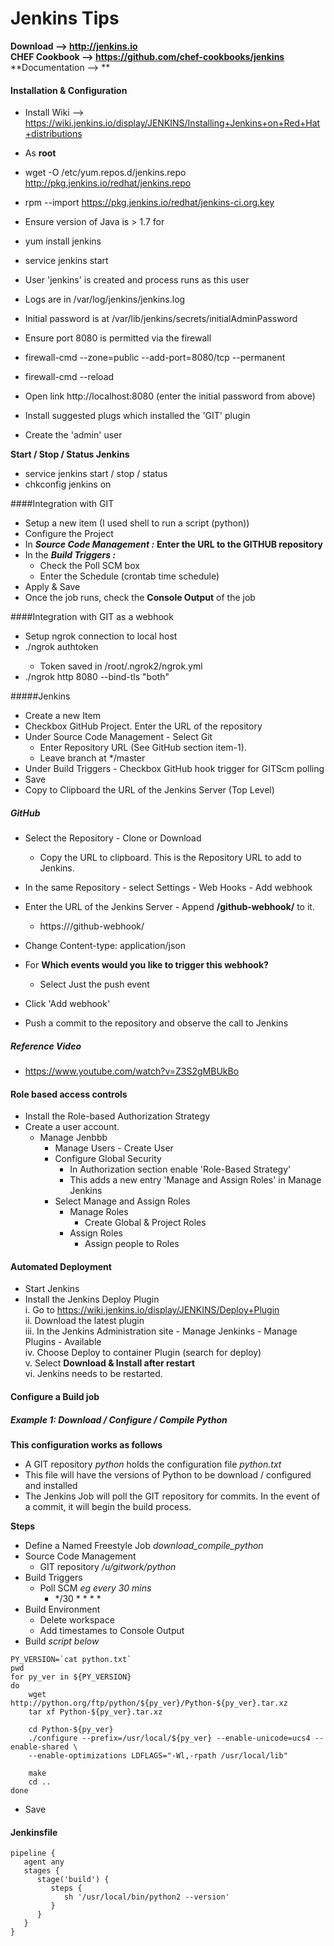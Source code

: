 # Jenkins Tips

**Download --> http://jenkins.io**  
**CHEF Cookbook --> https://github.com/chef-cookbooks/jenkins**
**Documentation --> **  

#### Installation & Configuration
* Install Wiki --> https://wiki.jenkins.io/display/JENKINS/Installing+Jenkins+on+Red+Hat+distributions
* As **root**
* wget -O /etc/yum.repos.d/jenkins.repo http://pkg.jenkins.io/redhat/jenkins.repo
* rpm --import https://pkg.jenkins.io/redhat/jenkins-ci.org.key
* Ensure version of Java is > 1.7 for 
* yum install jenkins
* service jenkins start
* User 'jenkins' is created and process runs as this user
* Logs are in /var/log/jenkins/jenkins.log
* Initial password is at /var/lib/jenkins/secrets/initialAdminPassword

* Ensure port 8080 is permitted via the firewall
* firewall-cmd --zone=public --add-port=8080/tcp --permanent
* firewall-cmd --reload

* Open link http://localhost:8080 (enter the initial password from above)
* Install suggested plugs which installed the 'GIT' plugin
* Create the 'admin' user


**Start / Stop / Status Jenkins**
* service jenkins start / stop / status
* chkconfig jenkins on

####Integration with GIT
* Setup a new item (I used shell to run a script (python))
* Configure the Project
* In **_Source Code Management :_** **Enter the URL to the GITHUB repository**
* In the **_Build Triggers :_**   
    * Check the Poll SCM box
    * Enter the Schedule (crontab time schedule)  
* Apply & Save
* Once the job runs, check the **Console Output** of the job  

####Integration with GIT as a webhook
* Setup ngrok connection to local host
* ./ngrok authtoken <token>
    * Token saved in /root/.ngrok2/ngrok.yml
* ./ngrok http 8080 --bind-tls "both"

#####Jenkins
* Create a new Item
* Checkbox GitHub Project. Enter the URL of the repository
* Under Source Code Management - Select Git
    * Enter Repository URL (See GitHub section item-1). 
    * Leave branch at */master
* Under Build Triggers - Checkbox GitHub hook trigger for GITScm polling
* Save
* Copy to Clipboard the URL of the Jenkins Server (Top Level)

##### GitHub
* Select the Repository - Clone or Download
    * Copy the URL to clipboard. This is the Repository URL to add to Jenkins.
* In the same Repository - select Settings - Web Hooks - Add webhook
* Enter the URL of the Jenkins Server - Append **/github-webhook/** to it.
    * https://<jenkins-server>/github-webhook/ 
* Change Content-type: application/json
* For **Which events would you like to trigger this webhook?**
    * Select Just the push event
* Click 'Add webhook'

* Push a commit to the repository and observe the call to Jenkins

##### Reference Video
* https://www.youtube.com/watch?v=Z3S2gMBUkBo

#### Role based access controls
* Install the Role-based Authorization Strategy
* Create a user account.
    - Manage Jenbbb
        - Manage Users - Create User
        - Configure Global Security
            - In Authorization section enable 'Role-Based Strategy'
            - This adds a new entry 'Manage and Assign Roles' in Manage Jenkins
        - Select Manage and Assign Roles
            - Manage Roles
                - Create Global & Project Roles
            - Assign Roles 
                - Assign people to Roles 

#### Automated Deployment
* Start Jenkins
* Install the Jenkins Deploy Plugin  
    i. Go to https://wiki.jenkins.io/display/JENKINS/Deploy+Plugin  
    ii. Download the latest plugin  
    iii. In the Jenkins Administration site - Manage Jenkinks - Manage Plugins - Available  
    iv. Choose Deploy to container Plugin (search for deploy)  
    v. Select **Download & Install after restart**  
     vi. Jenkins needs to be restarted.
     
#### Configure a Build job

##### Example 1: Download / Configure / Compile Python

**This configuration works as follows**
 * A GIT repository _python_ holds the configuration file _python.txt_
 * This file will have the versions of Python to be download / configured \
   and installed
 * The Jenkins Job will poll the GIT repository for commits. In the event of
   a commit, it will begin the build process.
   
 **Steps** 
 * Define a Named Freestyle Job _download_compile_python_
 * Source Code Management
    * GIT repository _/u/gitwork/python_
 * Build Triggers
    * Poll SCM _eg every 30 mins_
        * */30 * * * *
 * Build Environment
    * Delete workspace
    * Add timestames to Console Output
 * Build _script below_
```
PY_VERSION=`cat python.txt`
pwd
for py_ver in ${PY_VERSION}
do
	wget http://python.org/ftp/python/${py_ver}/Python-${py_ver}.tar.xz
    tar xf Python-${py_ver}.tar.xz

	cd Python-${py_ver}
	./configure --prefix=/usr/local/${py_ver} --enable-unicode=ucs4 --enable-shared \
  	--enable-optimizations LDFLAGS="-Wl,-rpath /usr/local/lib"

	make
    cd ..
done
```
 * Save

#### Jenkinsfile
```
pipeline {
   agent any
   stages {
      stage('build') {
         steps {
            sh '/usr/local/bin/python2 --version'
         }
      }
   }
}
```

